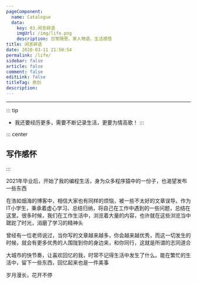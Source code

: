 ```yaml
---
pageComponent: 
  name: Catalogue
  data: 
    key: 03.闲言碎语
    imgUrl: /img/life.png
    description: 日常随思、家人物语、生活感悟
title: 闲言碎语
date: 2020-03-11 21:50:54
permalink: /life/
sidebar: false
article: false
comment: false
editLink: false
titleTag: 原创
description: 
---
```


---

::: tip
- 我还要经历更多，需要不断记录生活，更要为情高歌！
:::

::: center
## 写作感怀
:::

2021年毕业后，开始了我的编程生活，身为众多程序猿中的一份子，也渴望发布一些东西

在浩如烟海的博客中，相信大家也有同样的烦恼，被一些不太好的文章误导。作为IT小学生，秉承着虚心学习、总结归纳，将自己在工作中遇到的一些问题，总结在这里。很多时候，我们在工作生活中，浏览着大量的内容，也许就在这些浏览当中蹉跎了时光，消磨了学习的精神头

曾经有一位老师说过，当你写的文章越来越多，你会越来越优秀，而这一切发生的时候，就会有更多优秀的人围陇到你的身边来，和你同行，这就是所谓的志同道合

大城市的快节奏，让喜欢回忆的我，时常不记得生活中发生了什么。能在繁忙的生活中，留下一些东西，回忆起来也是一件美事

岁月漫长，花开不停